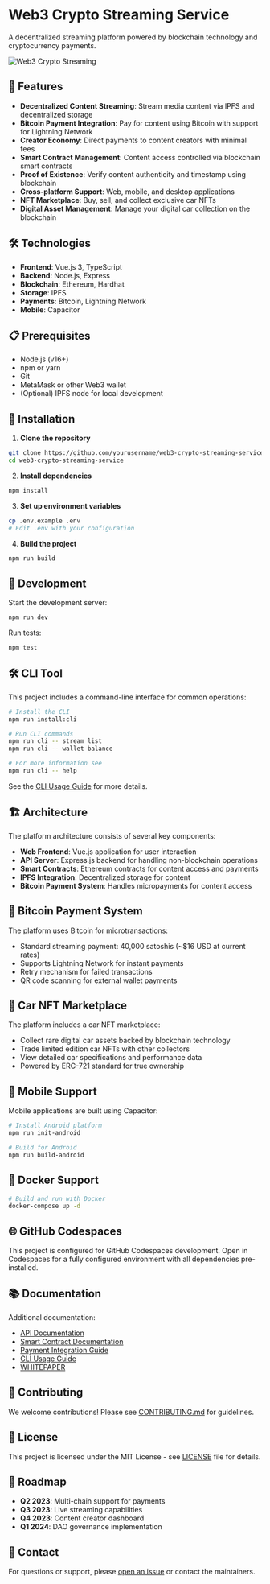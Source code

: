 # Web3 Crypto Streaming Service

A decentralized streaming platform powered by blockchain technology and cryptocurrency payments.

![Web3 Crypto Streaming](./assets/images/platform-preview.png)

## 🚀 Features

- **Decentralized Content Streaming**: Stream media content via IPFS and decentralized storage
- **Bitcoin Payment Integration**: Pay for content using Bitcoin with support for Lightning Network
- **Creator Economy**: Direct payments to content creators with minimal fees
- **Smart Contract Management**: Content access controlled via blockchain smart contracts
- **Proof of Existence**: Verify content authenticity and timestamp using blockchain
- **Cross-platform Support**: Web, mobile, and desktop applications
- **NFT Marketplace**: Buy, sell, and collect exclusive car NFTs
- **Digital Asset Management**: Manage your digital car collection on the blockchain

## 🛠️ Technologies

- **Frontend**: Vue.js 3, TypeScript
- **Backend**: Node.js, Express
- **Blockchain**: Ethereum, Hardhat
- **Storage**: IPFS
- **Payments**: Bitcoin, Lightning Network
- **Mobile**: Capacitor

## 📋 Prerequisites

- Node.js (v16+)
- npm or yarn
- Git
- MetaMask or other Web3 wallet
- (Optional) IPFS node for local development

## 🔧 Installation

1. **Clone the repository**

```bash
git clone https://github.com/yourusername/web3-crypto-streaming-service.git
cd web3-crypto-streaming-service
```

2. **Install dependencies**

```bash
npm install
```

3. **Set up environment variables**

```bash
cp .env.example .env
# Edit .env with your configuration
```

4. **Build the project**

```bash
npm run build
```

## 🚀 Development

Start the development server:

```bash
npm run dev
```

Run tests:

```bash
npm test
```

## 🛠️ CLI Tool

This project includes a command-line interface for common operations:

```bash
# Install the CLI
npm run install:cli

# Run CLI commands
npm run cli -- stream list
npm run cli -- wallet balance

# For more information see
npm run cli -- help
```

See the [CLI Usage Guide](./docs/CLI_USAGE.md) for more details.

## 🏗️ Architecture

The platform architecture consists of several key components:

- **Web Frontend**: Vue.js application for user interaction
- **API Server**: Express.js backend for handling non-blockchain operations
- **Smart Contracts**: Ethereum contracts for content access and payments
- **IPFS Integration**: Decentralized storage for content
- **Bitcoin Payment System**: Handles micropayments for content access

## 🔐 Bitcoin Payment System

The platform uses Bitcoin for microtransactions:

- Standard streaming payment: 40,000 satoshis (~$16 USD at current rates)
- Supports Lightning Network for instant payments
- Retry mechanism for failed transactions
- QR code scanning for external wallet payments

## 🚗 Car NFT Marketplace

The platform includes a car NFT marketplace:

- Collect rare digital car assets backed by blockchain technology
- Trade limited edition car NFTs with other collectors
- View detailed car specifications and performance data
- Powered by ERC-721 standard for true ownership

## 📱 Mobile Support

Mobile applications are built using Capacitor:

```bash
# Install Android platform
npm run init-android

# Build for Android
npm run build-android
```

## 🐳 Docker Support

```bash
# Build and run with Docker
docker-compose up -d
```

## 🌐 GitHub Codespaces

This project is configured for GitHub Codespaces development. Open in Codespaces for a fully configured environment with all dependencies pre-installed.

## 📚 Documentation

Additional documentation:

- [API Documentation](./docs/api.md)
- [Smart Contract Documentation](./docs/contracts.md)
- [Payment Integration Guide](./docs/payments.md)
- [CLI Usage Guide](./docs/CLI_USAGE.md)
- [WHITEPAPER](./WHITEPAPER.md)

## 🤝 Contributing

We welcome contributions! Please see [CONTRIBUTING.md](./CONTRIBUTING.md) for guidelines.

## 📄 License

This project is licensed under the MIT License - see [LICENSE](./LICENSE) file for details.

## 🔮 Roadmap

- **Q2 2023**: Multi-chain support for payments
- **Q3 2023**: Live streaming capabilities
- **Q4 2023**: Content creator dashboard
- **Q1 2024**: DAO governance implementation

## 📧 Contact

For questions or support, please [open an issue](https://github.com/yourusername/web3-crypto-streaming-service/issues) or contact the maintainers.